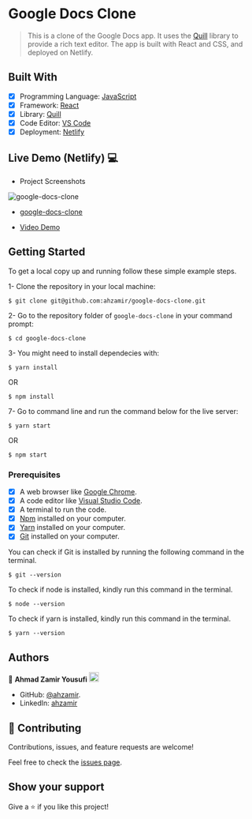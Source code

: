 # Google Docs Clone

> This is a clone of the Google Docs app. It uses the [Quill](https://quilljs.com/) library to provide a rich text editor. The app is built with React and CSS, and deployed on Netlify. 


## Built With 

- [x] Programming Language: [JavaScript](https://www.javascript.com/)
- [x] Framework: [React](https://reactjs.org/)
- [x] Library: [Quill](https://quilljs.com/)
- [x] Code Editor: [VS Code](https://code.visualstudio.com/)
- [x] Deployment: [Netlify](https://www.netlify.com/)

## Live Demo (Netlify) 💻

- Project Screenshots

![google-docs-clone]()

- [google-docs-clone]()

- [Video Demo]()


## Getting Started

To get a local copy up and running follow these simple example steps.

1- Clone the repository in your local machine:
```
$ git clone git@github.com:ahzamir/google-docs-clone.git
```

2- Go to the repository folder of `google-docs-clone` in your command prompt:
```
$ cd google-docs-clone
```

3- You might need to install dependecies with:
```
$ yarn install
```
OR
```
$ npm install
```

7- Go to command line and run the command below for the live server:
```
$ yarn start
```
OR
```
$ npm start
```

### Prerequisites

- [x] A web browser like [Google Chrome](https://www.google.com/chrome/).
- [x] A code editor like [Visual Studio Code](https://code.visualstudio.com/).
- [x] A terminal to run the code.
- [x] [Npm](https://www.npmjs.com/) installed on your computer.
- [x] [Yarn](https://yarnpkg.com/) installed on your computer.
- [x] [Git](https://git-scm.com/) installed on your computer.

You can check if Git is installed by running the following command in the terminal.
```
$ git --version
```

To check if node is installed, kindly run this command in the terminal.
```
$ node --version
```

To check if yarn is installed, kindly run this command in the terminal.
```
$ yarn --version
```

## Authors

👤 **Ahmad Zamir Yousufi** <img src="https://emojis.slackmojis.com/emojis/images/1531849430/4246/blob-sunglasses.gif?1531849430" width="20"/>

- GitHub: [@ahzamir](https://github.com/ahzamir).
- LinkedIn: [ahzamir](https://www.linkedin.com/in/ahzamir/)

## 🤝 Contributing

Contributions, issues, and feature requests are welcome!

Feel free to check the [issues page](https://github.com/ahzamir/google-docs-clone/issues).

## Show your support

Give a ⭐️ if you like this project!

